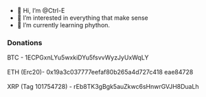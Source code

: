 - 👋 Hi, I’m @Ctrl-E
- 👀 I’m interested in everything that make sense
- 🌱 I’m currently learning phython.

<h3>Donations</h3>
<p>
BTC - 1ECPGxnLYu5wxkiDYu5fsvvWyzJyUxWqLY<br>
<br>
ETH (Erc20)- 0x19a3c037777eefaf80b265a4d727c418
eae84728<br>
<br>
XRP (Tag 101754728) - rEb8TK3gBgk5auZkwc6sHnwrGVJH8DuaLh
<br>
<p>
<!---
Ctrl-E/Ctrl-E is a ✨ special ✨ repository because its `README.md` (this file) appears on your GitHub profile.
You can click the Preview link to take a look at your changes.
--->

